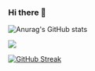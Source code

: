 ### Hi there 👋
![Anurag's GitHub stats](https://github-readme-stats.vercel.app/api?username=shantanu-sarkar&theme=radical&show_icons=true)

![](https://komarev.com/ghpvc/?username=shantanu-sarkar&color=red)

[![GitHub Streak](https://github-readme-streak-stats.herokuapp.com/?user=shantanu-sarkar&theme=neon-dark)](https://git.io/streak-stats)
